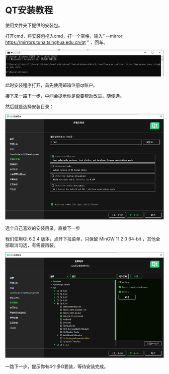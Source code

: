 # QT安装教程

使用文件夹下提供的安装包。

打开cmd，将安装包拖入cmd，打一个空格，输入“ --mirror https://mirrors.tuna.tsinghua.edu.cn/qt ” ，回车。

![Alt text](images/image.png)

此时安装程序打开，首先使用邮箱注册qt账户。

接下来一路下一步，中间会提示你是否要帮助改进，随便选。

然后就是选择安装目录：

![Alt text](images/image-1.png)

选个自己喜欢的安装目录，直接下一步

我们使用Qt 6.2.4 版本，点开下拉菜单，只保留 MinGW 11.2.0 64-bit ，其他全部取消勾选，有需要再装。

![Alt text](images/image-2.png)

一路下一步，提示你有4个多G要装，等待安装完成。